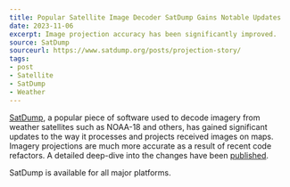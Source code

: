 ```yaml
---
title: Popular Satellite Image Decoder SatDump Gains Notable Updates
date: 2023-11-06
excerpt: Image projection accuracy has been significantly improved.
source: SatDump
sourceurl: https://www.satdump.org/posts/projection-story/
tags:
- post
- Satellite
- SatDump
- Weather
---
```

[SatDump](https://github.com/SatDump/SatDump/), a popular piece of software used to decode imagery from weather satellites such as NOAA-18 and others, has gained significant updates to the way it processes and projects received images on maps. Imagery projections are much more accurate as a result of recent code refactors. A detailed deep-dive into the changes have been [published](https://www.satdump.org/posts/projection-story/).

SatDump is available for all major platforms. 
